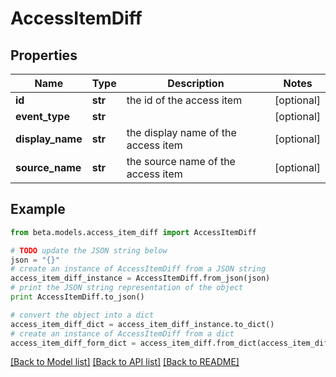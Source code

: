 # AccessItemDiff


## Properties
Name | Type | Description | Notes
------------ | ------------- | ------------- | -------------
**id** | **str** | the id of the access item | [optional] 
**event_type** | **str** |  | [optional] 
**display_name** | **str** | the display name of the access item | [optional] 
**source_name** | **str** | the source name of the access item | [optional] 

## Example

```python
from beta.models.access_item_diff import AccessItemDiff

# TODO update the JSON string below
json = "{}"
# create an instance of AccessItemDiff from a JSON string
access_item_diff_instance = AccessItemDiff.from_json(json)
# print the JSON string representation of the object
print AccessItemDiff.to_json()

# convert the object into a dict
access_item_diff_dict = access_item_diff_instance.to_dict()
# create an instance of AccessItemDiff from a dict
access_item_diff_form_dict = access_item_diff.from_dict(access_item_diff_dict)
```
[[Back to Model list]](../README.md#documentation-for-models) [[Back to API list]](../README.md#documentation-for-api-endpoints) [[Back to README]](../README.md)


